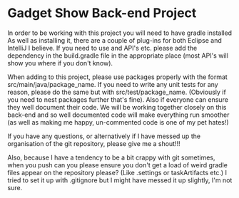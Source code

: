 Gadget Show Back-end Project
===========================

In order to be working with this project you will need to have gradle installed
As well as installing it, there are a couple of plug-ins for both Eclipse and IntelliJ I believe.
If you need to use and API's etc. please add the dependency in the build.gradle file in the appropriate place
(most API's will show you where if you don't know).

When adding to this project, please use packages properly with the format src/main/java/package_name. If you need to write any unit tests for any reason, please do the same but with src/test/package_name. (Obviously if you need to nest packages further that's fine). Also if everyone can ensure they well document their code. We will be working together closely on this back-end and so well documented code will make everything run smoother (as well as making me happy, un-commented code is one of my pet hates!)

If you have any questions, or alternatively if I have messed up the organisation of the git repository, please give me a shout!!! 


Also, because I have a tendency to be a bit crappy with git sometimes, when you push can you please ensure you don't get a load of weird gradle files appear on the repository please? (Like .settings or taskArtifacts etc.) I tried to set it up with .gitignore but I might have messed it up slightly, I'm not sure. 